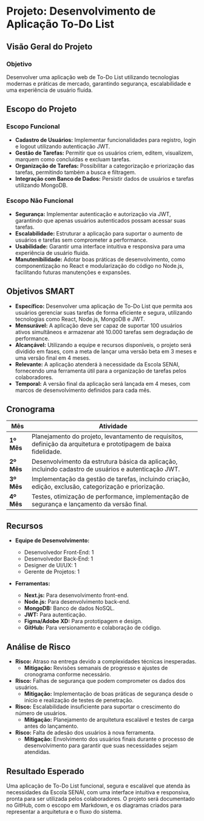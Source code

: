 # Projeto: Desenvolvimento de Aplicação To-Do List

## Visão Geral do Projeto

### Objetivo
Desenvolver uma aplicação web de To-Do List utilizando tecnologias modernas e práticas de mercado, garantindo segurança, escalabilidade e uma experiência de usuário fluida.

## Escopo do Projeto

### Escopo Funcional
- **Cadastro de Usuários:** Implementar funcionalidades para registro, login e logout utilizando autenticação JWT.
- **Gestão de Tarefas:** Permitir que os usuários criem, editem, visualizem, marquem como concluídas e excluam tarefas.
- **Organização de Tarefas:** Possibilitar a categorização e priorização das tarefas, permitindo também a busca e filtragem.
- **Integração com Banco de Dados:** Persistir dados de usuários e tarefas utilizando MongoDB.

### Escopo Não Funcional
- **Segurança:** Implementar autenticação e autorização via JWT, garantindo que apenas usuários autenticados possam acessar suas tarefas.
- **Escalabilidade:** Estruturar a aplicação para suportar o aumento de usuários e tarefas sem comprometer a performance.
- **Usabilidade:** Garantir uma interface intuitiva e responsiva para uma experiência de usuário fluida.
- **Manutenibilidade:** Adotar boas práticas de desenvolvimento, como componentização no React e modularização do código no Node.js, facilitando futuras manutenções e expansões.

## Objetivos SMART

- **Específico:** Desenvolver uma aplicação de To-Do List que permita aos usuários gerenciar suas tarefas de forma eficiente e segura, utilizando tecnologias como React, Node.js, MongoDB e JWT.
- **Mensurável:** A aplicação deve ser capaz de suportar 100 usuários ativos simultâneos e armazenar até 10.000 tarefas sem degradação de performance.
- **Alcançável:** Utilizando a equipe e recursos disponíveis, o projeto será dividido em fases, com a meta de lançar uma versão beta em 3 meses e uma versão final em 4 meses.
- **Relevante:** A aplicação atenderá à necessidade da Escola SENAI, fornecendo uma ferramenta útil para a organização de tarefas pelos colaboradores.
- **Temporal:** A versão final da aplicação será lançada em 4 meses, com marcos de desenvolvimento definidos para cada mês.

## Cronograma

| Mês        | Atividade                                                                                  |
|------------|---------------------------------------------------------------------------------------------|
| **1º Mês** | Planejamento do projeto, levantamento de requisitos, definição da arquitetura e prototipagem de baixa fidelidade. |
| **2º Mês** | Desenvolvimento da estrutura básica da aplicação, incluindo cadastro de usuários e autenticação JWT. |
| **3º Mês** | Implementação da gestão de tarefas, incluindo criação, edição, exclusão, categorização e priorização. |
| **4º Mês** | Testes, otimização de performance, implementação de segurança e lançamento da versão final. |

## Recursos

- **Equipe de Desenvolvimento:**
  - Desenvolvedor Front-End: 1
  - Desenvolvedor Back-End: 1
  - Designer de UI/UX: 1
  - Gerente de Projetos: 1

- **Ferramentas:**
  - **Next.js:** Para desenvolvimento front-end.
  - **Node.js:** Para desenvolvimento back-end.
  - **MongoDB:** Banco de dados NoSQL.
  - **JWT:** Para autenticação.
  - **Figma/Adobe XD:** Para prototipagem e design.
  - **GitHub:** Para versionamento e colaboração de código.

## Análise de Risco

- **Risco:** Atraso na entrega devido a complexidades técnicas inesperadas.
  - **Mitigação:** Revisões semanais de progresso e ajustes de cronograma conforme necessário.
- **Risco:** Falhas de segurança que podem comprometer os dados dos usuários.
  - **Mitigação:** Implementação de boas práticas de segurança desde o início e realização de testes de penetração.
- **Risco:** Escalabilidade insuficiente para suportar o crescimento do número de usuários.
  - **Mitigação:** Planejamento de arquitetura escalável e testes de carga antes do lançamento.
- **Risco:** Falta de adesão dos usuários à nova ferramenta.
  - **Mitigação:** Envolvimento dos usuários finais durante o processo de desenvolvimento para garantir que suas necessidades sejam atendidas.

## Resultado Esperado

Uma aplicação de To-Do List funcional, segura e escalável que atenda às necessidades da Escola SENAI, com uma interface intuitiva e responsiva, pronta para ser utilizada pelos colaboradores. O projeto será documentado no GitHub, com o escopo em Markdown, e os diagramas criados para representar a arquitetura e o fluxo do sistema.
